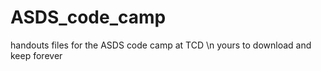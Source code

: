 # ASDS_code_camp
handouts files for the ASDS code camp at TCD \n
yours to download and keep forever
